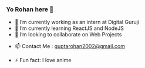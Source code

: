 ### Yo Rohan here  👋

<!--
**Rohan-here/Rohan-here** is a ✨ _special_ ✨ repository because its `README.md` (this file) appears on your GitHub profile.
-->
<!-- Here are some ideas to get you started: -->

- 🔭 I’m currently working as an intern at Digital Guruji
- 🌱 I’m currently learning ReactJS and NodeJS
- 👯 I’m looking to collaborate on Web Projects 
<!-- - 🤔 I’m looking for help with ... -->
<!-- - 💬 Ask me about ... -->
- 📫 Contact Me : guptarohan2002@gmail.com
<!-- - 😄 Pronouns: ... -->
- ⚡ Fun fact: I love anime 

